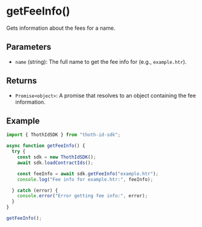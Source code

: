 # getFeeInfo()

Gets information about the fees for a name.

## Parameters

- `name` (string): The full name to get the fee info for (e.g., `example.htr`).

## Returns

- `Promise<object>`: A promise that resolves to an object containing the fee information.

## Example

```typescript
import { ThothIdSDK } from "thoth-id-sdk";

async function getFeeInfo() {
  try {
    const sdk = new ThothIdSDK();
    await sdk.loadContractIds();

    const feeInfo = await sdk.getFeeInfo("example.htr");
    console.log("Fee info for example.htr:", feeInfo);

  } catch (error) {
    console.error("Error getting fee info:", error);
  }
}

getFeeInfo();
```
